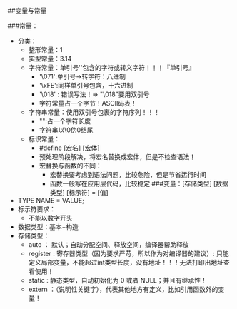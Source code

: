 ##变量与常量

###常量：
- 分类：
    + 整形常量：1
    + 实型常量：3.14
    + 字符常量：单引号''包含的字符或转义字符！！！『单引号』
        * '\071':单引号->转字符：八进制
        * '\xFE':同样单引号包含，十六进制
        * '\018' : 错误写法！=> "\018"要用双引号
        * 字符常量占一个字节！ASCII码表！
    + 字符串常量：使用双引号包裹的字符序列！！！
        * "":占一个字符长度
        * 字符串以\0伪0结尾
    + 标识常量：
        * #define [宏名] [宏体] 
        * 预处理阶段解决，将宏名替换成宏体，但是不检查语法！
        * 宏替换与函数的不同：
            - 宏替换要考虑到语法问题，比较危险，但是节省运行时间
            - 函数一般写在应用层代码，比较稳定
###变量：[存储类型] [数据类型] [标示符] = [值]
- TYPE NAME = VALUE;
- 标示符要求：
    + 不能以数字开头
- 数据类型：基本+构造
- 存储类型：
    * auto ： 默认；自动分配空间、释放空间，编译器帮助释放
    * register : 寄存器类型（因为要求严苛，所以作为对编译器的建议）: 只能定义局部变量，不能超过int类型长度，没有地址！！！无法打印出地址查看使用！
    * static : 静态类型，自动初始化为 0 或者 NULL；并且有继承性！
    * extern ：（说明性关键字），代表其他地方有定义，比如引用函数外的变量！
